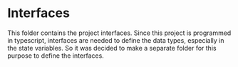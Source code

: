 # Interfaces

This folder contains the project interfaces. Since this project is programmed in typescript, interfaces are needed to define the data types, especially in the state variables. So it was decided to make a separate folder for this purpose to define the interfaces.
